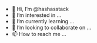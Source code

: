 - 👋 Hi, I’m @hashasstack
- 👀 I’m interested in ...
- 🌱 I’m currently learning ...
- 💞️ I’m looking to collaborate on ...
- 📫 How to reach me ...

<!---
hashasstack/hashasstack is a ✨ special ✨ repository because its `README.md` (this file) appears on your GitHub profile.
You can click the Preview link to take a look at your changes.
--->
